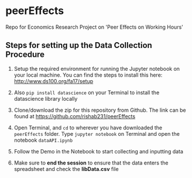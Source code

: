 # peerEffects
Repo for Economics Research Project on 'Peer Effects on Working Hours'

## Steps for setting up the Data Collection Procedure

1. Setup the required environment for running the Jupyter notebook on your local machine. You can find the steps to install this here: http://www.ds100.org/fa17/setup

2. Also `pip install datascience` on your Terminal to install the datascience library locally

3. Clone/download the zip for this repository from Github. The link can be found at https://github.com/rishab231/peerEffects

4. Open Terminal, and `cd` to wherever you have downloaded the `peerEffects` folder. Type `jupyter notebook` on Terminal and open the notebook `dataAPI.ipynb`

5. Follow the Demo in the Notebook to start collecting and inputting data

6. Make sure to **end the session** to ensure that the data enters the spreadsheet and check the **libData.csv** file